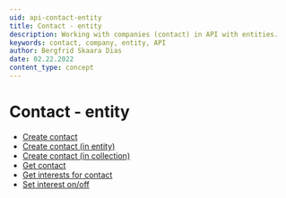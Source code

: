 ```yaml
---
uid: api-contact-entity
title: Contact - entity
description: Working with companies (contact) in API with entities.
keywords: contact, company, entity, API
author: Bergfrid Skaara Dias
date: 02.22.2022
content_type: concept
---
```


# Contact - entity

* [Create contact][1]
* [Create contact (in entity)][2]
* [Create contact (in collection)][3]
* [Get contact][4]
* [Get interests for contact][5]
* [Set interest on/off][6]

<!-- Referenced links -->
[1]: create-contact-entity.md
[2]: create-contact-entity-in-entity.md
[3]: create-contact-entity-in-collection.md
[4]: get-contact-via-entities-layer.md
[5]: get-interests-for-contact-entity.md
[6]: set-interest-on-off-entity.md
